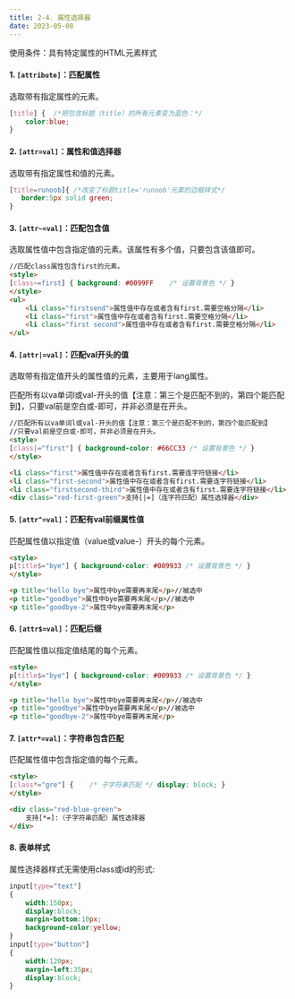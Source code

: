```yaml
---
title: 2-4. 属性选择器
date: 2023-05-08
---
```


使用条件：具有特定属性的HTML元素样式

#### 1. `[attribute]`：匹配属性
选取带有指定属性的元素。
```css
[title] {  /*把包含标题（title）的所有元素变为蓝色：*/
    color:blue;
}
```

#### 2. `[attr=val]`：属性和值选择器
选取带有指定属性和值的元素。
```css
[title=runoob]{ /*改变了标题title='runoob'元素的边框样式*/
   border:5px solid green;
}
```

#### 3. `[attr~=val]`：匹配包含值
选取属性值中包含指定值的元素。该属性有多个值，只要包含该值即可。
```html
//匹配class属性包含first的元素。
<style>
[class~=first] { background: #0099FF    /* 设置背景色 */ }
</style>
<ul>
    <li class="firstsend">属性值中存在或者含有first.需要空格分隔</li>
    <li class="first">属性值中存在或者含有first.需要空格分隔</li>
    <li class="first second">属性值中存在或者含有first.需要空格分隔</li>
</ul>
```

#### 4. `[attr|=val]`：匹配val开头的值
选取带有指定值开头的属性值的元素，主要用于lang属性。

匹配所有以va单词l或val-开头的值【注意：第三个是匹配不到的，第四个能匹配到】，只要val前是空白或-即可，并非必须是在开头。
```html
//匹配所有以va单词l或val-开头的值【注意：第三个是匹配不到的，第四个能匹配到】
//只要val前是空白或-即可，并非必须是在开头。
<style>
[class|="first"] { background-color: #66CC33 /* 设置背景色 */ }
</style>

<li class="first">属性值中存在或者含有first.需要连字符链接</li>
<li class="first-second">属性值中存在或者含有first.需要连字符链接</li>
<li class="firstsecond-third">属性值中存在或者含有first.需要连字符链接</li>
<div class="red-first-green">支持[|=]（连字符匹配）属性选择器</div>
```

#### 5. `[attr^=val]`：匹配有val前缀属性值
匹配属性值以指定值（value或value-）开头的每个元素。
```html
<style>
p[title$="bye"] { background-color: #009933 /* 设置背景色 */ }
</style>

<p title="hello bye">属性中bye需要再末尾</p>//被选中
<p title="goodbye">属性中bye需要再末尾</p>//被选中
<p title="goodbye-2">属性中bye需要再末尾</p>
```

#### 6. `[attr$=val]`：匹配后缀
匹配属性值以指定值结尾的每个元素。    
```html
<style>
p[title$="bye"] { background-color: #009933 /* 设置背景色 */ }
</style>

<p title="hello bye">属性中bye需要再末尾</p>//被选中
<p title="goodbye">属性中bye需要再末尾</p>//被选中
<p title="goodbye-2">属性中bye需要再末尾</p>
```

#### 7. `[attr*=val]`：字符串包含匹配
匹配属性值中包含指定值的每个元素。
```html
<style>
[class*="gre"] {    /* 子字符串匹配 */ display: block; }
</style>

<div class="red-blue-green">
    支持[*=]:（子字符串匹配）属性选择器
</div>
```

#### 8. 表单样式
属性选择器样式无需使用class或id的形式:
```css
input[type="text"]
{
    width:150px;
    display:block;
    margin-bottom:10px;
    background-color:yellow;
}
input[type="button"]
{
    width:120px;
    margin-left:35px;
    display:block;
}
```
